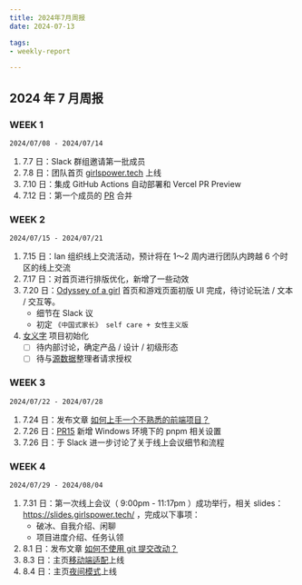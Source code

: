 ```yaml
---
title: 2024年7月周报
date: 2024-07-13

tags:
- weekly-report

---
```


## 2024 年 7 月周报

### WEEK 1

`2024/07/08 - 2024/07/14`

1. 7.7 日：Slack 群组邀请第一批成员
2. 7.8 日：团队首页 [girlspower.tech](https://girlspower.tech) 上线
3. 7.10 日：集成 GitHub Actions 自动部署和 Vercel PR Preview
4. 7.12 日：第一个成员的 [PR](https://github.com/girlspowertech/girlspowertech.github.io/pull/2/) 合并


### WEEK 2
`2024/07/15 - 2024/07/21`

1. 7.15 日：Ian 组织线上交流活动，预计将在 1～2 周内进行团队内跨越 6 个时区的线上交流
2. 7.17 日：对首页进行排版优化，新增了一些动效
3. 7.20 日：[Odyssey of a girl](https://girlspower.tech/odyssey-of-a-girl/#/game) 首页和游戏页面初版 UI 完成，待讨论玩法 / 文本 / 交互等。
   - 细节在 Slack 议
   - 初定 `《中国式家长》 self care + 女性主义版`
4. [女义字](https://girlspower.tech/redefining-nu/) 项目初始化
   - [  ] 待内部讨论，确定产品 / 设计 / 初级形态
   - [  ] 待与[源数据](https://docs.qq.com/sheet/DTHp6RmhFUG13dGN0?tab=BB08J2)整理者请求授权

### WEEK 3
`2024/07/22 - 2024/07/28`

1. 7.24 日：发布文章 [如何上手一个不熟悉的前端项目？](https://girlspower.tech/#/articles/how-to-start-a-project)
2. 7.26 日：[PR15](https://github.com/girlspowertech/girlspowertech.github.io/pull/15) 新增 Windows 环境下的 pnpm 相关设置
3. 7.26 日：于 Slack 进一步讨论了关于线上会议细节和流程

### WEEK 4
`2024/07/29 - 2024/08/04`

1. 7.31 日：第一次线上会议（ 9:00pm - 11:17pm ）成功举行，相关 slides：https://slides.girlspower.tech/ ，完成以下事项：
   - 破冰、自我介绍、闲聊
   - 项目进度介绍、任务认领
2. 8.1 日：发布文章 [如何不使用 git 提交改动？](https://girlspower.tech/#/articles/how-to-pr-without-git)
2. 8.3 日：主页[移动端适配](https://github.com/girlspowertech/girlspowertech.github.io/pull/19)上线
3. 8.4 日：主页[夜间模式](https://github.com/girlspowertech/girlspowertech.github.io/pull/22)上线